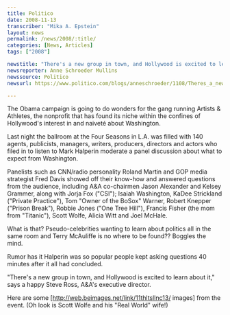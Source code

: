 ```yaml
---
title: Politico
date: 2008-11-13
transcriber: "Mika A. Epstein"
layout: news
permalink: /news/2008/:title/
categories: [News, Articles]
tags: ["2008"]

newstitle: "There's a new group in town, and Hollywood is excited to learn about it  "
newsreporter: Anne Schroeder Mullins
newssource: Politico
newsurl: https://www.politico.com/blogs/anneschroeder/1108/Theres_a_new_group_in_town_and_Hollywood_is_excited_to_learn_about_it.html

---
```


The Obama campaign is going to do wonders for the gang running Artists & Athletes, the nonprofit that has found its niche within the confines of Hollywood's interest in and naiveté about Washington.

Last night the ballroom at the Four Seasons in L.A. was filled with 140 agents, publicists, managers, writers, producers, directors and actors who filed in to listen to Mark Halperin moderate a panel discussion about what to expect from Washington.

Panelists such as CNN/radio personality Roland Martin and GOP media strategist Fred Davis showed off their know-how and answered questions from the audience, including A&A co-chairmen Jason Alexander and Kelsey Grammer, along with Jorja Fox ("CSI"); Isaiah Washington, KaDee Strickland ("Private Practice"), Tom "Owner of the BoSox" Warner, Robert Knepper ("Prison Break"), Robbie Jones ("One Tree Hill"), Francis Fisher (the mom from "Titanic"), Scott Wolfe, Alicia Witt and Joel McHale.

What is that? Pseudo-celebrities wanting to learn about politics all in the same room and Terry McAuliffe is no where to be found?? Boggles the mind.

Rumor has it Halperin was so popular people kept asking questions 40 minutes after it all had concluded.

"There's a new group in town, and Hollywood is excited to learn about it," says a happy Steve Ross, A&A's executive director.

Here are some [http://web.beimages.net/link/11thltsllnc13/ images] from the event. (Oh look is Scott Wolfe and his "Real World" wife!)
